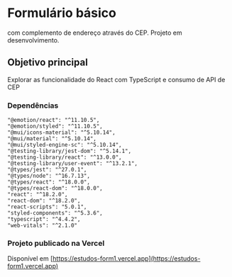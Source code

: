 # Formulário básico
com complemento de endereço através do CEP.
Projeto em desenvolvimento.

## Objetivo principal
Explorar as funcionalidade do React com TypeScript e consumo de API de CEP

### Dependências

    "@emotion/react": "^11.10.5",
    "@emotion/styled": "^11.10.5",
    "@mui/icons-material": "^5.10.14",
    "@mui/material": "^5.10.14",
    "@mui/styled-engine-sc": "^5.10.14",
    "@testing-library/jest-dom": "^5.14.1",
    "@testing-library/react": "^13.0.0",
    "@testing-library/user-event": "^13.2.1",
    "@types/jest": "^27.0.1",
    "@types/node": "^16.7.13",
    "@types/react": "^18.0.0",
    "@types/react-dom": "^18.0.0",
    "react": "^18.2.0",
    "react-dom": "^18.2.0",
    "react-scripts": "5.0.1",
    "styled-components": "^5.3.6",
    "typescript": "^4.4.2",
    "web-vitals": "^2.1.0"

### Projeto publicado na Vercel
Disponível em [https://estudos-form1.vercel.app](https://estudos-form1.vercel.app)